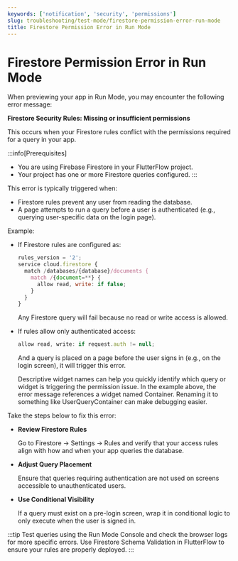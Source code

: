 ```yaml
---
keywords: ['notification', 'security', 'permissions']
slug: troubleshooting/test-mode/firestore-permission-error-run-mode
title: Firestore Permission Error in Run Mode
---
```


# Firestore Permission Error in Run Mode

When previewing your app in Run Mode, you may encounter the following error message:

**Firestore Security Rules: Missing or insufficient permissions**

This occurs when your Firestore rules conflict with the permissions required for a query in your app.

:::info[Prerequisites]
- You are using Firebase Firestore in your FlutterFlow project.
- Your project has one or more Firestore queries configured.
:::


This error is typically triggered when:

  - Firestore rules prevent any user from reading the database.
  - A page attempts to run a query before a user is authenticated (e.g., querying user-specific data on the login page).

  Example:

  - If Firestore rules are configured as:

    ```js
    rules_version = '2';
    service cloud.firestore {
      match /databases/{database}/documents {
        match /{document=**} {
          allow read, write: if false;
        }
      }
    }
    ```

    Any Firestore query will fail because no read or write access is allowed.

  - If rules allow only authenticated access:

      ```js
      allow read, write: if request.auth != null;
      ```

    And a query is placed on a page before the user signs in (e.g., on the login screen), it will trigger this error.

    Descriptive widget names can help you quickly identify which query or widget is triggering the permission issue. In the example above, the error message references a widget named Container. Renaming it to something like UserQueryContainer can make debugging easier.

Take the steps below to fix this error:
  
  - **Review Firestore Rules**

    Go to Firestore → Settings → Rules and verify that your access rules align with how and when your app queries the database.

  - **Adjust Query Placement**

    Ensure that queries requiring authentication are not used on screens accessible to unauthenticated users.

  - **Use Conditional Visibility**

    If a query must exist on a pre-login screen, wrap it in conditional logic to only execute when the user is signed in.

:::tip
Test queries using the Run Mode Console and check the browser logs for more specific errors.
Use Firestore Schema Validation in FlutterFlow to ensure your rules are properly deployed.
:::